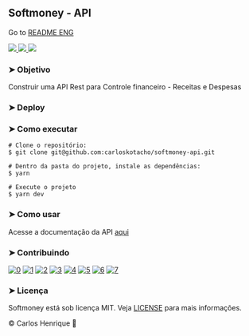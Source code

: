 ## Softmoney - API

Go to [README ENG](https://github.com/carloskotacho/softmoney-api/blob/master/README-ENG.md)

<a href="https://github.com/carloskotacho/softmoney-backend/blob/master/LICENSE">
    <img src="https://img.shields.io/github/license/carloskotacho/softmoney-backend?color=665EFE&label=licen%C3%A7a&style=flat-square" />
</a>

<a href="https://david-dm.org/carloskotacho/softmoney-api">
    <img src="https://img.shields.io/static/v1?label=depend%C3%AAncias&message=prod&color=665EFE&style=flat-square"/>
</a>

<a href="https://david-dm.org/carloskotacho/softmoney-api?type=dev">
    <img src="https://img.shields.io/static/v1?label=depend%C3%AAncias&message=dev&color=665EFE&style=flat-square"/>
</a>

### ➤ Objetivo

Construir uma API Rest para Controle financeiro - Receitas e Despesas

### ➤ Deploy

### ➤ Como executar

```
# Clone o repositório:
$ git clone git@github.com:carloskotacho/softmoney-api.git

# Dentro da pasta do projeto, instale as dependências:
$ yarn

# Execute o projeto
$ yarn dev
```

### ➤ Como usar

Acesse a documentação da API [aqui]()

### ➤ Contribuindo

[![0](https://sourcerer.io/fame/carloskotacho/carloskotacho/softmoney-api/images/0)](https://sourcerer.io/fame/carloskotacho/carloskotacho/softmoney-api/links/0)
[![1](https://sourcerer.io/fame/carloskotacho/carloskotacho/softmoney-api/images/1)](https://sourcerer.io/fame/carloskotacho/carloskotacho/softmoney-api/links/1)
[![2](https://sourcerer.io/fame/carloskotacho/carloskotacho/softmoney-api/images/2)](https://sourcerer.io/fame/carloskotacho/carloskotacho/softmoney-api/links/2)
[![3](https://sourcerer.io/fame/carloskotacho/carloskotacho/softmoney-api/images/3)](https://sourcerer.io/fame/carloskotacho/carloskotacho/softmoney-api/links/3)
[![4](https://sourcerer.io/fame/carloskotacho/carloskotacho/softmoney-api/images/4)](https://sourcerer.io/fame/carloskotacho/carloskotacho/softmoney-api/links/4)
[![5](https://sourcerer.io/fame/carloskotacho/carloskotacho/softmoney-api/images/5)](https://sourcerer.io/fame/carloskotacho/carloskotacho/softmoney-api/links/5)
[![6](https://sourcerer.io/fame/carloskotacho/carloskotacho/softmoney-api/images/6)](https://sourcerer.io/fame/carloskotacho/carloskotacho/softmoney-api/links/6)
[![7](https://sourcerer.io/fame/carloskotacho/carloskotacho/softmoney-api/images/7)](https://sourcerer.io/fame/carloskotacho/carloskotacho/softmoney-api/links/7)

### ➤ Licença

Softmoney está sob licença MIT. Veja [LICENSE](https://github.com/carloskotacho/softmoney-api/blob/master/LICENSE) para mais informações.

© Carlos Henrique 🚀
